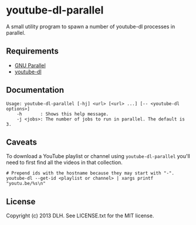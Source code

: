 # youtube-dl-parallel

A small utility program to spawn a number of youtube-dl processes in parallel.

## Requirements

* [GNU Parallel](http://www.gnu.org/software/parallel)
* [youtube-dl](http://rg3.github.io/youtube-dl)

## Documentation

    Usage: youtube-dl-parallel [-hj] <url> [<url> ...] [-- <youtube-dl options>]
        -h       : Shows this help message.
        -j <jobs>: The number of jobs to run in parallel. The default is 3.

## Caveats

To download a YouTube playlist or channel using `youtube-dl-parallel` you'll
need to first find all the videos in that collection.

    # Prepend ids with the hostname because they may start with "-".
    youtube-dl --get-id <playlist or channel> | xargs printf "youtu.be/%s\n"

## License

Copyright (c) 2013 DLH. See LICENSE.txt for the MIT license.
